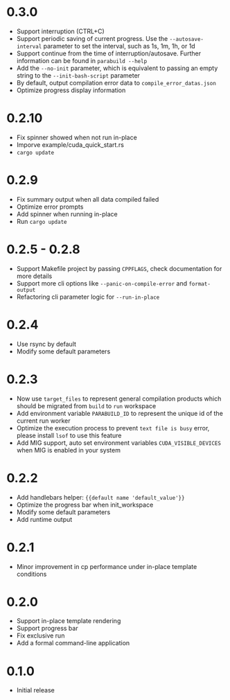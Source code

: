 # 0.3.0

- Support interruption (CTRL+C)
- Support periodic saving of current progress. Use the `--autosave-interval` parameter to set the interval, such as 1s, 1m, 1h, or 1d
- Support continue from the time of interruption/autosave. Further information can be found in `parabuild --help`
- Add the `--no-init` parameter, which is equivalent to passing an empty string to the `--init-bash-script` parameter
- By default, output compilation error data to `compile_error_datas.json`
- Optimize progress display information

# 0.2.10

- Fix spinner showed when not run in-place
- Imporve example/cuda_quick_start.rs
- `cargo update`

# 0.2.9

- Fix summary output when all data compiled failed
- Optimize error prompts
- Add spinner when running in-place
- Run `cargo update`

# 0.2.5 - 0.2.8

- Support Makefile project by passing `CPPFLAGS`, check documentation for more details
- Support more cli options like `--panic-on-compile-error` and `format-output`
- Refactoring cli parameter logic for `--run-in-place`

# 0.2.4

- Use rsync by default
- Modify some default parameters

# 0.2.3

- Now use `target_files` to represent general compilation products which should be migrated from `build` to `run` workspace
- Add environment variable `PARABUILD_ID` to represent the unique id of the current run worker
- Optimize the execution process to prevent `text file is busy` error, please install `lsof` to use this feature
- Add MIG support, auto set environment variables `CUDA_VISIBLE_DEVICES` when MIG is enabled in your system

# 0.2.2

- Add handlebars helper: `{{default name 'default_value'}}`
- Optimize the progress bar when init_workspace
- Modify some default parameters
- Add runtime output

# 0.2.1

- Minor improvement in cp performance under in-place template conditions

# 0.2.0

- Support in-place template rendering
- Support progress bar
- Fix exclusive run
- Add a formal command-line application

# 0.1.0

- Initial release